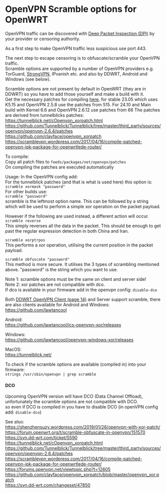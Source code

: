 # OpenVPN Scramble options for OpenWRT  
OpenVPN traffic can be discovered with [Deep Packet Inspection (DPI)](https://en.wikipedia.org/wiki/Deep_packet_inspection) by your provider or censoring authority.  

As a first step to make OpenVPN traffic less suspicious use port 443.  

The next step to escape censoring is to obfuscate/scramble your OpenVPN traffic.  
Scramble options are supported by a number of OpenVPN providers e.g. TorGuard, [StrongVPN](https://support.strongvpn.com/hc/en-us/articles/360034090394-About-the-Scramble-feature-in-StrongVPN), IPvanish etc. and also by DDWRT, Android and Windows (see below).  

Scramble options are not present by default in OpenWRT (they are in DDWRT) so you have to add those yourself and make a build with it.  
Get the necessary patches for compiling [here](https://github.com/egc112/OpenWRT-egc-add-on/tree/main/openvpn-scramble/feeds), for stable 23.05 which uses K5.15 and OpenVPN 2.5.8 use the patches from 515. For 24.10 and Main build with Kernel 6.6 and OpenVPN 2.6.12 use patches from 66 
The patches are derived from tunnelblicks patches:   
https://tunnelblick.net/cOpenvpn_xorpatch.html  
https://github.com/Tunnelblick/Tunnelblick/tree/master/third_party/sources/openvpn/openvpn-2.6.4/patches  
https://github.com/clayface/openvpn_xorpatch  
https://scramblevpn.wordpress.com/2017/04/16/compile-patched-openvpn-ipk-package-for-openwrtlede-router/  
  
To compile:  
Copy all patch files to `feeds/packages/net/openvpn/patches`  
On compiling the patches are executed automatically  

Usage:
In the OpenVPN config add:  
For the tunnelblick patches (and that is what is used here) this option is:  
`scramble xormask "password"`  
For other builds use:  
`scramble "password"`  
scramble is the leftmost option name. This can be followed by a string which will be used to perform a simple xor operation on the packet payload.  

However if the following are used instead, a different action will occur.  
`scramble reverse`  
This simply reverses all the data in the packet. This should be enough to get past the regular expression detection in both China and Iran.  

`scramble xorptrpos`  
This performs a xor operation, utilising the current position in the packet payload.  

`scramble obfuscate "password"`  
This method is more secure. It utilises the 3 types of scrambling mentioned above. "password" is the string which you want to use.  

Note 1: scramble options must be the same on client and server side!  
Note 2: xor patches are not compatible with dco.   
If dco is available in your firmware add in the openvpn config: `disable-dco`  

Both [DDWRT OpenVPN Client (page 14)](https://forum.dd-wrt.com/phpBB2/download.php?id=48550) and Server support scramble, there are also clients available for Android and Windows:  
https://github.com/lawtancool  
 
Android:  
https://github.com/lawtancool/ics-openvpn-xor/releases  

Windows:  
https://github.com/lawtancool/openvpn-windows-xor/releases

MacOS:  
https://tunnelblick.net/  
  
To check if the scramble options are available (compiled in) into your firmware:  
`strings /usr/sbin/openvpn | grep scramble`  
  
 
#### DCO
Upcoming OpenVPN version will have DCO (Data Channel Offload), unfortunately the scramble options are not compatible with DCO.  
so even if DCO is compiled in you have to disable DCO (in openVPN config add: `disable-dco`)  

See also:  
https://shenzhensuzy.wordpress.com/2019/01/26/openvpn-with-xor-patch/  
https://forum.openwrt.org/t/scramble-obfuscate-in-openvpn/151570  
https://svn.dd-wrt.com/ticket/5590  
https://tunnelblick.net/cOpenvpn_xorpatch.html  
https://github.com/Tunnelblick/Tunnelblick/tree/master/third_party/sources/openvpn/openvpn-2.6.4/patches  
https://scramblevpn.wordpress.com/2017/04/16/compile-patched-openvpn-ipk-package-for-openwrtlede-router/
https://forums.openvpn.net/viewtopic.php?t=12605  
https://github.com/clayface/openvpn_xorpatch/blob/master/openvpn_xor.patch   
https://svn.dd-wrt.com/changeset/47850   
  


